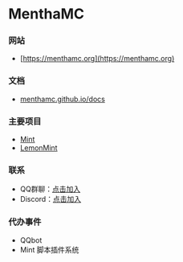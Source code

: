 # MenthaMC

### 网站
 - [https://menthamc.org](https://menthamc.org)
### 文档
 - [menthamc.github.io/docs](https://menthamc.github.io/docs)

### 主要项目
 - [Mint](https://www.github.com/MenthaMC/Mint)
 - [LemonMint](https://www.github.com/MenthaMC/Lemint)

### 联系
 - QQ群聊：[点击加入](https://qm.qq.com/q/RKzZJH4JKW)
 - Discord：[点击加入](https://discord.com/invite/PK4YAtAHpr)

### 代办事件
 - QQbot
 - Mint 脚本插件系统
